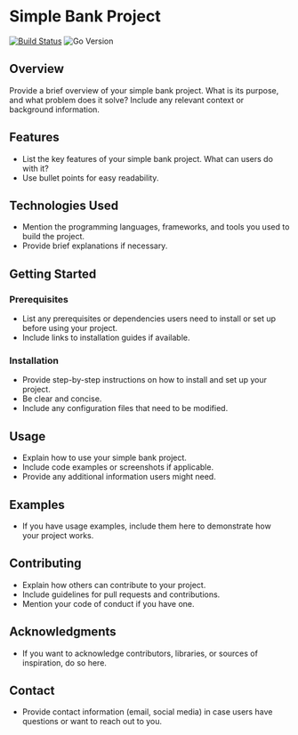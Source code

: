 # Simple Bank Project

[![Build Status](https://github.com/jasonliuhe/simpleBank/workflows/ci.yml/badge.svg)](https://github.com/jasonliuhe/simpleBank/actions)
![Go Version](https://img.shields.io/github/go-mod/go-version/jasonliuhe/simpleBank)

## Overview

Provide a brief overview of your simple bank project. What is its purpose, and what problem does it solve? Include any relevant context or background information.

## Features

- List the key features of your simple bank project. What can users do with it?
- Use bullet points for easy readability.

## Technologies Used

- Mention the programming languages, frameworks, and tools you used to build the project.
- Provide brief explanations if necessary.

## Getting Started

### Prerequisites

- List any prerequisites or dependencies users need to install or set up before using your project.
- Include links to installation guides if available.

### Installation

- Provide step-by-step instructions on how to install and set up your project.
- Be clear and concise.
- Include any configuration files that need to be modified.

## Usage

- Explain how to use your simple bank project.
- Include code examples or screenshots if applicable.
- Provide any additional information users might need.

## Examples

- If you have usage examples, include them here to demonstrate how your project works.

## Contributing

- Explain how others can contribute to your project.
- Include guidelines for pull requests and contributions.
- Mention your code of conduct if you have one.

## Acknowledgments

- If you want to acknowledge contributors, libraries, or sources of inspiration, do so here.

## Contact

- Provide contact information (email, social media) in case users have questions or want to reach out to you.
